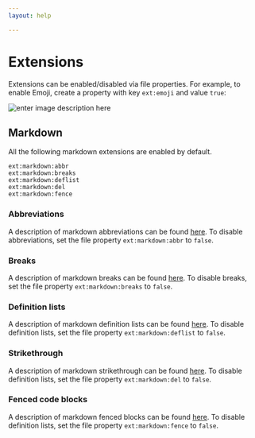 ```yaml
---
layout: help

---
```


# Extensions

Extensions can be enabled/disabled via file properties. For example, to enable Emoji, create a property with key `ext:emoji` and value `true`:

![enter image description here](https://i.imgur.com/v5WRILY.png)


## Markdown

All the following markdown extensions are enabled by default.

```
ext:markdown:abbr
ext:markdown:breaks
ext:markdown:deflist
ext:markdown:del
ext:markdown:fence
```


### Abbreviations

A description of markdown abbreviations can be found [here](https://www.npmjs.com/package/markdown-it-abbr). To disable abbreviations, set the file property `ext:markdown:abbr` to `false`.

### Breaks

A description of markdown breaks can be found [here](https://help.github.com/articles/writing-on-github/#newlines). To disable breaks, set the file property `ext:markdown:breaks` to `false`.

### Definition lists

A description of markdown definition lists can be found [here](http://pandoc.org/README.html#definition-lists). To disable definition lists, set the file property `ext:markdown:deflist` to `false`.

### Strikethrough

A description of markdown strikethrough can be found [here](https://help.github.com/articles/github-flavored-markdown/#strikethrough). To disable definition lists, set the file property `ext:markdown:del` to `false`.

### Fenced code blocks

A description of markdown fenced blocks can be found [here](https://help.github.com/articles/github-flavored-markdown/#fenced-code-blocks). To disable definition lists, set the file property `ext:markdown:fence` to `false`.



